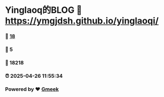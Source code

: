# Yinglaoq的BLOG :link: https://ymgjdsh.github.io/yinglaoqi/ 
### :page_facing_up: [18](https://ymgjdsh.github.io/yinglaoqi//tag.html) 
### :speech_balloon: 5 
### :hibiscus: 18218 
### :alarm_clock: 2025-04-26 11:55:34 
### Powered by :heart: [Gmeek](https://github.com/Meekdai/Gmeek)
